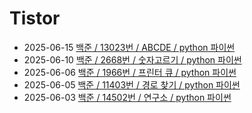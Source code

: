 # Tistor<!-- RECENT POST START -->
- 2025-06-15 [백준 / 13023번 / ABCDE / python 파이썬](https://seulow-down.tistory.com/378)
- 2025-06-10 [백준 / 2668번 / 숫자고르기 / python 파이썬](https://seulow-down.tistory.com/377)
- 2025-06-06 [백준 / 1966번 / 프린터 큐 / python 파이썬](https://seulow-down.tistory.com/376)
- 2025-06-05 [백준 / 11403번 / 경로 찾기 / python 파이썬](https://seulow-down.tistory.com/375)
- 2025-06-03 [백준 / 14502번 / 연구소 / python 파이썬](https://seulow-down.tistory.com/374)
<!-- RECENT POST END -->